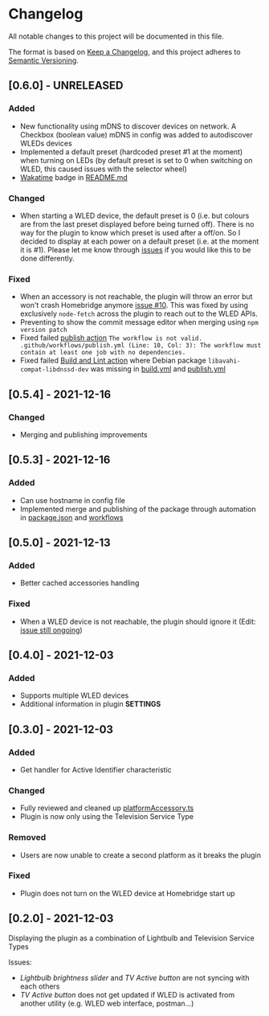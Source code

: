 # Changelog
All notable changes to this project will be documented in this file.

The format is based on [Keep a Changelog](https://keepachangelog.com/en/1.0.0/),
and this project adheres to [Semantic Versioning](https://semver.org/spec/v2.0.0.html).

## [0.6.0] - UNRELEASED
### Added
- New functionality using mDNS to discover devices on network.
A Checkbox (boolean value) mDNS in config was added to autodiscover WLEDs devices
- Implemented a default preset (hardcoded preset #1 at the moment) when turning on LEDs (by default preset is set to 0 when switching on WLED, this caused issues with the selector wheel)
- [Wakatime](https://wakatime.com/) badge in [README.md](README.md)

### Changed
- When starting a WLED device, the default preset is 0 (i.e. but colours are from the last preset displayed before being turned off). There is no way for the plugin to know which preset is used after a off/on. So I decided to display at each power on a default preset (i.e. at the moment it is #1). Please let me know through [issues](https://github.com/goodshort/homebridge-wled-preset/issues) if you would like this to be done differently.

### Fixed
- When an accessory is not reachable, the plugin will throw an error but won't crash Homebridge anymore [issue #10](https://github.com/goodshort/homebridge-wled-preset/issues/10).
This was fixed by using exclusively `node-fetch` across the plugin to reach out to the WLED APIs.
- Preventing to show the commit message editor when merging using `npm version patch`
- Fixed failed [publish action](https://github.com/goodshort/homebridge-wled-preset/actions/runs/1585543103) `The workflow is not valid. .github/workflows/publish.yml (Line: 10, Col: 3): The workflow must contain at least one job with no dependencies.`
- Fixed failed [Build and Lint action](https://github.com/goodshort/homebridge-wled-preset/actions/runs/1684441191) where Debian package `libavahi-compat-libdnssd-dev` was missing in [build.yml](.github/workflows/build.yml) and [publish.yml](.github/workflows/publish.yml)

## [0.5.4] - 2021-12-16
### Changed
- Merging and publishing improvements

## [0.5.3] - 2021-12-16
### Added
- Can use hostname in config file
- Implemented merge and publishing of the package through automation in [package.json](package.json) and [workflows](.github/workflows/)

## [0.5.0] - 2021-12-13
### Added
- Better cached accessories handling

### Fixed
- When a WLED device is not reachable, the plugin should ignore it (Edit: [issue still ongoing](https://github.com/goodshort/homebridge-wled-preset/issues/10))

## [0.4.0] - 2021-12-03
### Added
- Supports multiple WLED devices
- Additional information in plugin **SETTINGS**

## [0.3.0] - 2021-12-03
### Added
- Get handler for Active Identifier characteristic

### Changed
- Fully reviewed and cleaned up [platformAccessory.ts](src/platformAccessory.ts)
- Plugin is now only using the Television Service Type

### Removed
- Users are now unable to create a second platform as it breaks the plugin 

### Fixed
- Plugin does not turn on the WLED device at Homebridge start up

## [0.2.0] - 2021-12-03

Displaying the plugin as a combination of Lightbulb and Television Service Types

Issues:
- *Lightbulb brightness slider* and *TV Active button* are not syncing with each others
- *TV Active button* does not get updated if WLED is activated from another utility (e.g. WLED web interface, postman...)